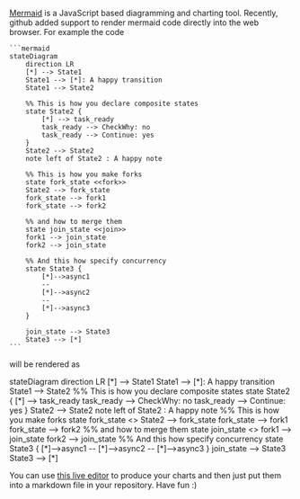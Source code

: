 <!-- TODO: move to the documentation of documentation -->

[Mermaid](https://mermaid-js.github.io/mermaid/#/) is a JavaScript based diagramming and charting tool. Recently,
github added support to render mermaid code directly into the web browser. For example the code

~~~text
```mermaid
stateDiagram 
    direction LR
    [*] --> State1
    State1 --> [*]: A happy transition
    State1 --> State2

    %% This is how you declare composite states
    state State2 {
        [*] --> task_ready
        task_ready --> CheckWhy: no
        task_ready --> Continue: yes
    }
    State2 --> State2
    note left of State2 : A happy note

    %% This is how you make forks
    state fork_state <<fork>>
    State2 --> fork_state
    fork_state --> fork1
    fork_state --> fork2

    %% and how to merge them
    state join_state <<join>>
    fork1 --> join_state
    fork2 --> join_state
    
    %% And this how specify concurrency
    state State3 {
        [*]-->async1
        --
        [*]-->async2
        --
        [*]-->async3
    }

    join_state --> State3
    State3 --> [*]
```
~~~

will be rendered as

<Mermaid>
stateDiagram 
    direction LR
    [*] --> State1
    State1 --> [*]: A happy transition
    State1 --> State2
    %% This is how you declare composite states
    state State2 {
        [*] --> task_ready
        task_ready --> CheckWhy: no
        task_ready --> Continue: yes
    }
    State2 --> State2
    note left of State2 : A happy note
    %% This is how you make forks
    state fork_state <<fork>>
    State2 --> fork_state
    fork_state --> fork1
    fork_state --> fork2
    %% and how to merge them
    state join_state <<join>>
    fork1 --> join_state
    fork2 --> join_state
    %% And this how specify concurrency
    state State3 {
        [*]-->async1
        --
        [*]-->async2
        --
        [*]-->async3
    }
    join_state --> State3
    State3 --> [*]
</Mermaid>

You can use [this live editor](https://mermaid.live)
to produce your charts and then just put them into a markdown file in your repository. Have fun :)
